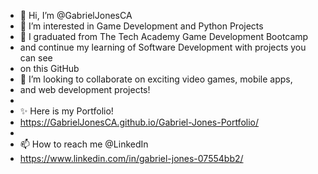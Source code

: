 - 👋 Hi, I’m @GabrielJonesCA
- 👀 I’m interested in Game Development and Python Projects
- 🌱 I graduated from The Tech Academy Game Development Bootcamp
- and continue my learning of Software Development with projects you can see
- on this GitHub
- 💞️ I’m looking to collaborate on exciting video games, mobile apps,
- and web development projects!
- 
- ✨ Here is my Portfolio!
- https://GabrielJonesCA.github.io/Gabriel-Jones-Portfolio/
- 
- 📫 How to reach me  @LinkedIn
- https://www.linkedin.com/in/gabriel-jones-07554bb2/
